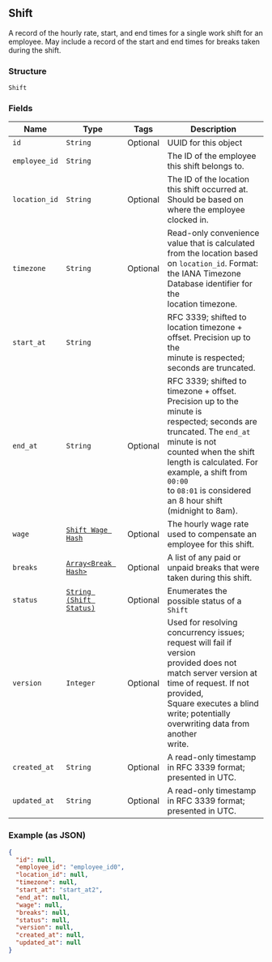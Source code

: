 ## Shift

A record of the hourly rate, start, and end times for a single work shift 
for an employee. May include a record of the start and end times for breaks 
taken during the shift.

### Structure

`Shift`

### Fields

| Name | Type | Tags | Description |
|  --- | --- | --- | --- |
| `id` | `String` | Optional | UUID for this object |
| `employee_id` | `String` |  | The ID of the employee this shift belongs to. |
| `location_id` | `String` | Optional | The ID of the location this shift occurred at. Should be based on<br>where the employee clocked in. |
| `timezone` | `String` | Optional | Read-only convenience value that is calculated from the location based<br>on `location_id`. Format: the IANA Timezone Database identifier for the<br>location timezone. |
| `start_at` | `String` |  | RFC 3339; shifted to location timezone + offset. Precision up to the<br>minute is respected; seconds are truncated. |
| `end_at` | `String` | Optional | RFC 3339; shifted to timezone + offset. Precision up to the minute is<br>respected; seconds are truncated. The `end_at` minute is not<br>counted when the shift length is calculated. For example, a shift from `00:00`<br>to `08:01` is considered an 8 hour shift (midnight to 8am). |
| `wage` | [`Shift Wage Hash`]($m/ShiftWage) | Optional | The hourly wage rate used to compensate an employee for this shift. |
| `breaks` | [`Array<Break Hash>`](/doc/models/break.md) | Optional | A list of any paid or unpaid breaks that were taken during this shift. |
| `status` | [`String (Shift Status)`]($m/ShiftStatus) | Optional | Enumerates the possible status of a `Shift` |
| `version` | `Integer` | Optional | Used for resolving concurrency issues; request will fail if version<br>provided does not match server version at time of request. If not provided,<br>Square executes a blind write; potentially overwriting data from another<br>write. |
| `created_at` | `String` | Optional | A read-only timestamp in RFC 3339 format; presented in UTC. |
| `updated_at` | `String` | Optional | A read-only timestamp in RFC 3339 format; presented in UTC. |

### Example (as JSON)

```json
{
  "id": null,
  "employee_id": "employee_id0",
  "location_id": null,
  "timezone": null,
  "start_at": "start_at2",
  "end_at": null,
  "wage": null,
  "breaks": null,
  "status": null,
  "version": null,
  "created_at": null,
  "updated_at": null
}
```

